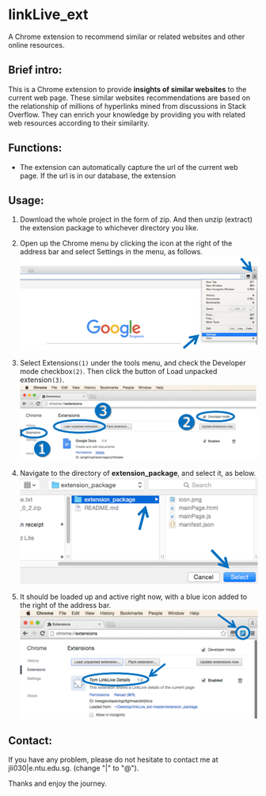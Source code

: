 # linkLive_ext
A Chrome extension to recommend similar or related websites and other online resources.

## Brief intro:
This is a Chrome extension to provide **insights of similar websites** to the current web page.
These similar websites recommendations are based on the relationship of millions of hyperlinks mined from discussions in Stack Overflow. They can enrich your knowledge by providing you with related web resources according to their similarity.

## Functions:
* The extension can automatically capture the url of the current web page. If the url is in our database, the extension 

## Usage:
1. Download the whole project in the form of zip. And then unzip (extract) the extension package to whichever directory you like.
2. Open up the Chrome menu by clicking the icon at the right of the address bar and select Settings in the menu, as follows.
![alt tag](https://raw.githubusercontent.com/tomhanlei/linkLive_ext/master/2.png)

3. Select Extensions`(1)` under the tools menu, and check the Developer mode checkbox`(2)`. Then click the button of Load unpacked extension`(3)`.
![alt tag](https://raw.githubusercontent.com/tomhanlei/linkLive_ext/master/3.png)

4. Navigate to the directory of **extension_package**, and select it, as below.
![alt tag](https://raw.githubusercontent.com/tomhanlei/linkLive_ext/master/4.png)

5. It should be loaded up and active right now, with a blue icon added to the right of the address bar.
![alt tag](https://raw.githubusercontent.com/tomhanlei/linkLive_ext/master/5.png)

## Contact:
If you have any problem, please do not hesitate to contact me at jli030|e.ntu.edu.sg. (change "|" to "@").

Thanks and enjoy the journey.
